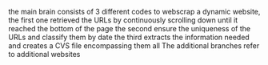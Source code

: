 the main brain consists of 3 different codes to webscrap a dynamic website, 
the first one retrieved the URLs by continuously scrolling down until it reached the bottom of the page
the second ensure the uniqueness of the URLs and classify them by date
the third extracts the information needed and creates a CVS file encompassing them all
The additional branches refer to additional websites
